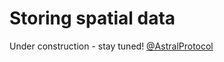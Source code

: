 # Storing spatial data

Under construction - stay tuned! [@AstralProtocol](https://twitter.com/AstralProtocol)

